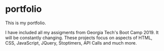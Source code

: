 # portfolio

This is my portfolio.

I have included all my assigments from Georgia Tech's Boot Camp 2019.  It will be constantly changing.  These projects focus on aspects of HTML, CSS, JavaScript, JQuery, Stoptimers, API Calls and much more.  
